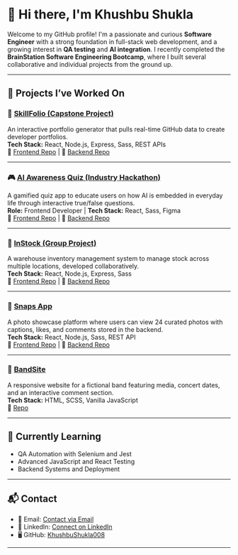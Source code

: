 # 👋 Hi there, I'm Khushbu Shukla

Welcome to my GitHub profile! I'm a passionate and curious **Software Engineer** with a strong foundation in full-stack web development, and a growing interest in **QA testing** and **AI integration**. I recently completed the **BrainStation Software Engineering Bootcamp**, where I built several collaborative and individual projects from the ground up.

---

## 🔧 Projects I’ve Worked On

### 💼 [SkillFolio (Capstone Project)](https://github.com/KhushbuShukla008/capstone-skillfolio)  
An interactive portfolio generator that pulls real-time GitHub data to create developer portfolios.  
**Tech Stack:** React, Node.js, Express, Sass, REST APIs  
🔗 [Frontend Repo](https://github.com/KhushbuShukla008/capstone-skillfolio) | 🔗 [Backend Repo](https://github.com/KhushbuShukla008/capstone-skillfolio-api)

---

### 🎮 [AI Awareness Quiz (Industry Hackathon)](https://github.com/Magret1730/omnicoders-ip-client)  
A gamified quiz app to educate users on how AI is embedded in everyday life through interactive true/false questions.  
**Role:** Frontend Developer | **Tech Stack:** React, Sass, Figma  
🔗 [Frontend Repo](https://github.com/Magret1730/omnicoders-ip-client) | 🔗 [Backend Repo](https://github.com/AnushaDunaboyina/omnicoders-ip-api)

---

### 🛒 [InStock (Group Project)](https://github.com/KhushbuShukla008/group-instock)  
A warehouse inventory management system to manage stock across multiple locations, developed collaboratively.  
**Tech Stack:** React, Node.js, Express, Sass  
🔗 [Frontend Repo](https://github.com/KhushbuShukla008/group-instock) | 🔗 [Backend Repo](https://github.com/KhushbuShukla008/group-instock-api)

---

### 📸 [Snaps App](https://github.com/KhushbuShukla008/khushbu-shukla-snaps)  
A photo showcase platform where users can view 24 curated photos with captions, likes, and comments stored in the backend.  
**Tech Stack:** React, Node.js, Sass, REST API  
🔗 [Frontend Repo](https://github.com/KhushbuShukla008/khushbu-shukla-snaps) | 🔗 [Backend Repo](https://github.com/KhushbuShukla008/khushbu-shukla-snaps-api)

---

### 🎤 [BandSite](https://github.com/KhushbuShukla008/khushbu-shukla-bandsite)  
A responsive website for a fictional band featuring media, concert dates, and an interactive comment section.  
**Tech Stack:** HTML, SCSS, Vanilla JavaScript  
🔗 [Repo](https://github.com/KhushbuShukla008/khushbu-shukla-bandsite)

---

## 🌱 Currently Learning

- QA Automation with Selenium and Jest  
- Advanced JavaScript and React Testing  
- Backend Systems and Deployment  

---

## 📬 Contact

- 📧 Email: [Contact via Email](mailto:khushbu.shukla008@gmail.com)  
- 💼 LinkedIn: [Connect on LinkedIn](https://www.linkedin.com/in/khushbushukla)  
- 🖥️ GitHub: [KhushbuShukla008](https://github.com/KhushbuShukla008)

---
